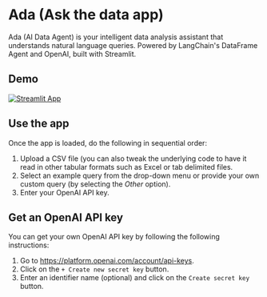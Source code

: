 # Ada (Ask the data app)

Ada (AI Data Agent) is your intelligent data analysis assistant that understands natural language queries. Powered by LangChain's DataFrame Agent and OpenAI, built with Streamlit.

## Demo 

[![Streamlit App](https://static.streamlit.io/badges/streamlit_badge_black_white.svg)](https://ada-app.streamlit.app/)

## Use the app
Once the app is loaded, do the following in sequential order:
1. Upload a CSV file (you can also tweak the underlying code to have it read in other tabular formats such as Excel or tab delimited files.
2. Select an example query from the drop-down menu or provide your own custom query (by selecting the *Other* option).
3. Enter your OpenAI API key.

## Get an OpenAI API key
You can get your own OpenAI API key by following the following instructions:
1. Go to https://platform.openai.com/account/api-keys.
2. Click on the `+ Create new secret key` button.
3. Enter an identifier name (optional) and click on the `Create secret key` button.
